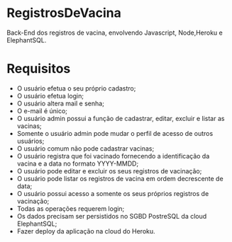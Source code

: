 # RegistrosDeVacina
Back-End dos registros de vacina, envolvendo Javascript, Node,Heroku e ElephantSQL.

# Requisitos

- O usuário efetua o seu próprio cadastro;
- O usuário efetua login;
- O usuário altera mail e senha;
- O e-mail é único;
- O usuário admin possui a função de cadastrar, editar, excluir e listar as vacinas;
- Somente o usuário admin pode mudar o perfil de acesso de outros usuários;
- O usuário comum não pode cadastrar vacinas;
- O usuário registra que foi vacinado fornecendo a identificação da vacina e a data no formato YYYY-MMDD;
- O usuário pode editar e excluir os seus registros de vacinação;
- O usuário pode listar os registros de vacina em ordem decrescente de data;
- O usuário possui acesso a somente os seus próprios registros de vacinação;
- Todas as operações requerem login;
- Os dados precisam ser persistidos no SGBD PostreSQL da cloud ElephantSQL;
- Fazer deploy da aplicação na cloud do Heroku.
